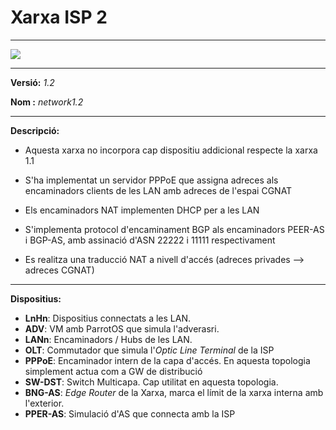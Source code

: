 # Xarxa ISP 2   

---

![](C:\Users\Ungra\Documents\GitHub\gei_tfg_fcodinap\network\network1.2\network1.2.png)

---
**Versió:** *1.2*  


**Nom  :** *network1.2*  

---
**Descripció:**  

- Aquesta xarxa no incorpora cap dispositiu addicional respecte la xarxa 1.1

- S'ha implementat un servidor PPPoE que assigna adreces als encaminadors clients de les LAN amb adreces de l'espai CGNAT 

- Els encaminadors NAT implementen DHCP per a les LAN

- S'implementa protocol d'encaminament BGP als encaminadors PEER-AS i BGP-AS, amb assinació d'ASN 22222 i 11111 respectivament

- Es realitza una traducció NAT a nivell d'accés (adreces privades --> adreces CGNAT)

---
**Dispositius:**  

- **LnHn**: Dispositius connectats a les LAN.
- **ADV**: VM amb ParrotOS que simula l'adverasri.
- **LANn**: Encaminadors / Hubs de les LAN.
- **OLT**: Commutador que simula l'*Optic Line Terminal* de la ISP
- **PPPoE**: Encaminador intern de la capa d'accés. En aquesta topologia simplement actua com a GW de distribució
- **SW-DST**: Switch Multicapa. Cap utilitat en aquesta topologia.
- **BNG-AS**: *Edge Router* de la Xarxa, marca el límit de la xarxa interna amb l'exterior.
- **PPER-AS**: Simulació d'AS que connecta amb la ISP